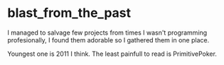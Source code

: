 # blast_from_the_past
I managed to salvage few projects from times I wasn't programming profesionally, I found them adorable so I gathered them in one place.

Youngest one is 2011 I think. The least painfull to read is PrimitivePoker.
